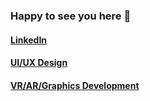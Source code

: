### Happy to see you here 👋
#### [LinkedIn](https://www.linkedin.com/in/daniel-elias-becerra-5b9579156/)
#### [UI/UX Design](https://www.behance.net/danelias)
#### [VR/AR/Graphics Development](https://www.youtube.com/watch?v=czRdti4ihmw&ab_channel=DanielEliasBecerra)
<!--
**DanElias/DanElias** is a ✨ _special_ ✨ repository because its `README.md` (this file) appears on your GitHub profile.

Here are some ideas to get you started:

- 🔭 I’m currently working on ...
- 🌱 I’m currently learning ...
- 👯 I’m looking to collaborate on ...
- 🤔 I’m looking for help with ...
- 💬 Ask me about ...
- 📫 How to reach me: ...
- 😄 Pronouns: ...
- ⚡ Fun fact: ...
-->

